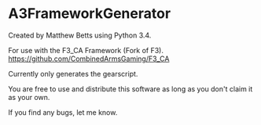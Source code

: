 # A3FrameworkGenerator

Created by Matthew Betts using Python 3.4.

For use with the F3_CA Framework (Fork of F3).
https://github.com/CombinedArmsGaming/F3_CA

Currently only generates the gearscript.

You are free to use and distribute this software as long as you don't claim it as your own.

If you find any bugs, let me know.
